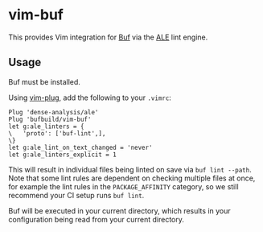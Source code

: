 # vim-buf

This provides Vim integration for [Buf](https://github.com/bufbuild/buf) via the [ALE](https://github.com/dense-analysis/ale) lint engine.

## Usage

Buf must be installed.

Using [vim-plug](https://github.com/junegunn/vim-plug), add the following to your `.vimrc`:

```vim
Plug 'dense-analysis/ale'
Plug 'bufbuild/vim-buf'
let g:ale_linters = {
\   'proto': ['buf-lint',],
\}
let g:ale_lint_on_text_changed = 'never'
let g:ale_linters_explicit = 1
```

This will result in individual files being linted on save via `buf lint --path`. Note that
some lint rules are dependent on checking multiple files at once, for example the lint rules
in the `PACKAGE_AFFINITY` category, so we still recommend your CI setup runs `buf lint`.

Buf will be executed in your current directory, which results in your configuration being read
from your current directory.

